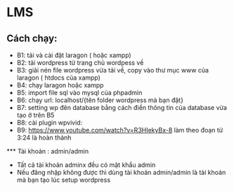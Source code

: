 # LMS

## Cách chạy:
- B1: tải và cài đặt laragon ( hoặc xampp)
- B2: tải wordpress từ trang chủ wordpess về
- B3: giải nén file wordpress vừa tải về, copy vào thư mục www của laragon ( htdocs của xampp)
- B4: chạy laragon hoặc xampp
- B5: import file sql vào mysql của phpadmin
- B6: chạy url: localhost/{tên folder wordpress mà bạn đặt}
- B7: setting wp đên database bằng cách điền thông tin của database vừa tạo ở trên B5
- B8: cài plugin wpvivid:
- B9: https://www.youtube.com/watch?v=R3HIekyBx-8 làm theo đoạn từ 3:24 là hoàn thành

*** Tài khoản : admin/admin
- Tất cả tài khoản adminx đều có mật khẩu admin
- Nếu đăng nhập không được thì dùng tài khoản admin/admin là tài khoản mà bạn tạo lúc setup wordpress
